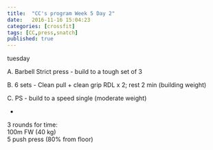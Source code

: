 ```yaml
---
title:  "CC's program Week 5 Day 2"
date:   2016-11-16 15:04:23
categories: [crossfit]
tags: [CC,press,snatch]
published: true
---
```

tuesday

A. Barbell Strict press  - build to a tough set of 3

B. 6 sets - Clean pull + clean grip RDL x 2; rest 2 min (building weight)

C. PS - build to a speed single (moderate weight)

+

3 rounds for time:  
100m FW (40 kg)  
5 push press (80% from floor)
